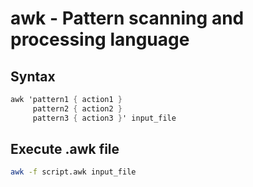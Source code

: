 # awk - Pattern scanning and processing language

## Syntax

```awk
awk 'pattern1 { action1 }
     pattern2 { action2 }
     pattern3 { action3 }' input_file
```

## Execute .awk file

```bash
awk -f script.awk input_file
```